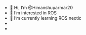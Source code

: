 - 👋 Hi, I’m @Himanshuparmar20
- 👀 I’m interested in ROS 
- 🌱 I’m currently learning ROS neotic
- 
- 

<!---
Himanshuparmar20/Himanshuparmar20 is a ✨ special ✨ repository because its `README.md` (this file) appears on your GitHub profile.
You can click the Preview link to take a look at your changes.
--->
